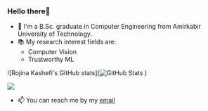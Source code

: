 ### Hello there👋

- 🏫 I'm a B.Sc. graduate in Computer Engineering from Amirkabir University of Technology.
- 📚 My research interest fields are:
  - Computer Vision
  - Trustworthy ML

![Rojina Kashefi's GitHub stats](![GitHub Stats](https://github-readme-stats.vercel.app/api?username=rojinakashefi&show_icons=true&count_private=true&theme=algolia&hide_rank=True)
)


![](https://komarev.com/ghpvc/?username=rojinakashefi&color=green)
- 📫 You can reach me by my [email](mailto:kashefirojina8@gmail.com)
